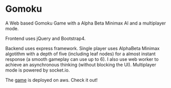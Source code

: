 # Gomoku
 A Web based Gomoku Game with a Alpha Beta Minimax AI and a multiplayer mode.

 Frontend uses jQuery and Bootstrap4.

 Backend uses express framework. Single player uses AlphaBeta Minimax algotithm with a depth of five (including leaf nodes) for a almost instant response (a smooth gameplay can use up to 6). I also use web worker to achieve an asynchronous thinking (without blocking the UI). Multiplayer mode is powered by socket.io.

 The [game](http://gomokutoday-env.eba-rphfdajs.us-west-1.elasticbeanstalk.com/) is deployed on aws. Check it out!
